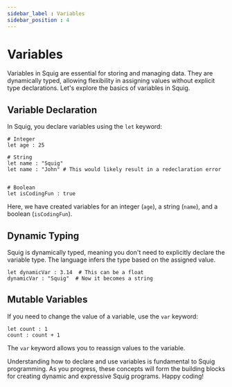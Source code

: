 ```yaml
---
sidebar_label : Variables
sidebar_position : 4
---
```


# Variables

Variables in Squig are essential for storing and managing data. They are dynamically typed, allowing flexibility in assigning values without explicit type declarations. Let's explore the basics of variables in Squig.

## Variable Declaration

In Squig, you declare variables using the `let` keyword:

```squig
# Integer
let age : 25

# String
let name : "Squig"
let name : "John" # This would likely result in a redeclaration error


# Boolean
let isCodingFun : true
```

Here, we have created variables for an integer (`age`), a string (`name`), and a boolean (`isCodingFun`).

## Dynamic Typing

Squig is dynamically typed, meaning you don't need to explicitly declare the variable type. The language infers the type based on the assigned value.

```squig
let dynamicVar : 3.14  # This can be a float
dynamicVar : "Squig"  # Now it becomes a string
```

<!-- ## Variable Scope

Variables in Squig have block scope. They are accessible only within the block of code where they are declared:

```squig
if true {
    let insideIf = "Inside If Block"
    print(insideIf)  # This works
}

print(insideIf)  # This will result in an error as 'insideIf' is not accessible here
``` -->

## Mutable Variables

If you need to change the value of a variable, use the `var` keyword:

```squig
let count : 1
count : count + 1
```

The `var` keyword allows you to reassign values to the variable.

Understanding how to declare and use variables is fundamental to Squig programming. As you progress, these concepts will form the building blocks for creating dynamic and expressive Squig programs. Happy coding!
